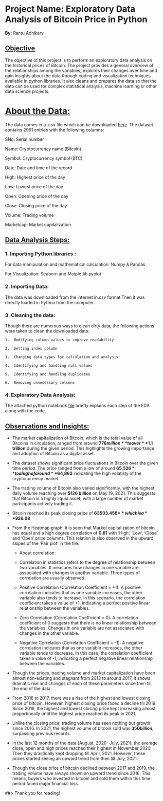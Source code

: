 # **Project Name: Exploratory Data Analysis of Bitcoin Price in Python**

**By:** Rantu Adhikary

## **<u>Objective</u>**

The objective of this project is to perform an exploratory data analysis
on the historical prices of Bitcoin. The project provides a general
overview of the relationships among the variables, explores their
changes over time and gain insights about the data through coding and
visualization techniques available in python libraries. It also cleans
and prepares the data so that the data can be used for complex
statistical analysis, machine learning or other data science projects.

# **<u>About the Data:</u>** <br>


The data comes in a .csv file which can be downloaded
[here](https://github.com/Rantu7/Exploratory-Data-Analysis-of-Bitcoin/blob/main/coin_Bitcoin.csv).
The dataset contains 2991 entries with the following columns:

SNo: Serial number

Name: Cryptocurrency name (Bitcoin)

Symbol: Cryptocurrency symbol (BTC)

Date: Date and time of the record

High: Highest price of the day

Low: Lowest price of the day

Open: Opening price of the day

Close: Closing price of the day

Volume: Trading volume

Marketcap: Market capitalization

## **<u>Data Analysis Steps:</u>**

### 1.  **Importing Python libraries** :

For data manipulation and mathematical calculation: Numpy & Pandas

For Visualization: Seaborn and Matplotlib.pyplot

### 2.  **Importing Data**: 

The data was downloaded from the internet in.csv format.Then it was directly loaded in Python from the computer.

### 3.  **Cleaning the data**: 

Though there are numerous ways to clean dirty data, the following actions were taken to clean the downloaded data:

    1.  Modifying column values to improve readability

    2.  Setting index column

    3.  Changing data types for calculation and analysis

    4.  Identifying and handling null values

    5.  Identifying and handling duplicates

    6.  Removing unnecessary columns

### 4.  **Exploratory Data Analysis**:

The attached python notebook [file](https://github.com/Rantu7/Exploratory-Data-Analysis-of-Bitcoin/blob/main/bitcoin-Copy3.ipynb) briefly explains each step of the EDA along
with the code.

## <u>**Observations and Insights**:</u>

- The market capitalization of Bitcoin, which is the total value of all
  Bitcoins in circulation, ranged from around **$778 million** to over
  **$1.1 trillion** during the given period. This highlights the growing
  importance and adoption of Bitcoin as a digital asset.

- The dataset shows significant price fluctuations in Bitcoin over the
  given time period. The price ranged from a low of around **$65.526**
  to a high of around **$64,863** indicating the high volatility of the
  cryptocurrency market.

- The trading volume of Bitcoin also varied significantly, with the
  highest daily volume reaching over **$126 billion** on May 19, 2021.
  This suggests that Bitcoin is a highly liquid asset, with a large
  number of market participants actively trading it.

- Bitcoin reached its peak closing price of **63503.458$** which is a
  **926.99%** increase from its lowest value of **68.431$**

- From the Heatmap graph, it is seen that Market capitalization of
  bitcoin has equal and a high degree correlation of **0.81** with
  ‘High’, ‘Low’, ‘Close’ and ‘Open’ price columns. This relation is also
  observed in the upward slopes of the ‘Pair plot’ in the file.

  - About correlation:

  - Correlation in statistics refers to the degree of relationship
    between two variables. It measures how changes in one variable are
    associated with changes in another variable. Three types of
    correlation are usually observed:

  - Positive Correlation (Correlation Coefficient = +1): A positive
    correlation indicates that as one variable increases, the other
    variable also tends to increase. In this scenario, the correlation
    coefficient takes a value of +1, indicating a perfect positive
    linear relationship between the variables.

  - Zero Correlation (Correlation Coefficient = 0): A correlation
    coefficient of 0 suggests that there is no linear relationship
    between the variables. Changes in one variable are not associated
    with changes in the other variable.

  - Negative Correlation (Correlation Coefficient = -1): A negative
    correlation indicates that as one variable increases, the other
    variable tends to decrease. In this case, the correlation
    coefficient takes a value of -1, indicating a perfect negative
    linear relationship between the variables.

- Though the prices, trading volume and market capitalization have been
  almost non-existing and stagnant from 2013 to around 2017, it shows
  dramatic rise and changes of each of these parameters since then till
  the end of the data.

- From 2016 to 2017, there was a rise of the highest and lowest closing
  price of bitcoin. However, highest closing price faced a decline
  till 2019. Since 2019, the highest and lowest closing price kept
  increasing almost proportionally until the highest price reached its
  peak in 2021.

- Unlike the closing price, trading volume has seen nothing but growth
  since 2016. In 2021, the highest volume of bitcoin sold was
  **350billion**, surpassing previous records.

- In the last 12 months of the data (August, 2020- July, 2021), the
  average close, open and high prices reached their highest in
  November 2020. Then they drastically kept dropping till April, 2021.
  However, these prices started seeing an upward trend from then till
  July, 2021.

- Though the close price of bitcoin declined between 2017 and 2019, the
  trading volume have always shown an upward trend since 2016. This
  means, buyers who invested in bitcoin and sold them within this time
  period faced major financial loss.

##> Thank you for reading!
